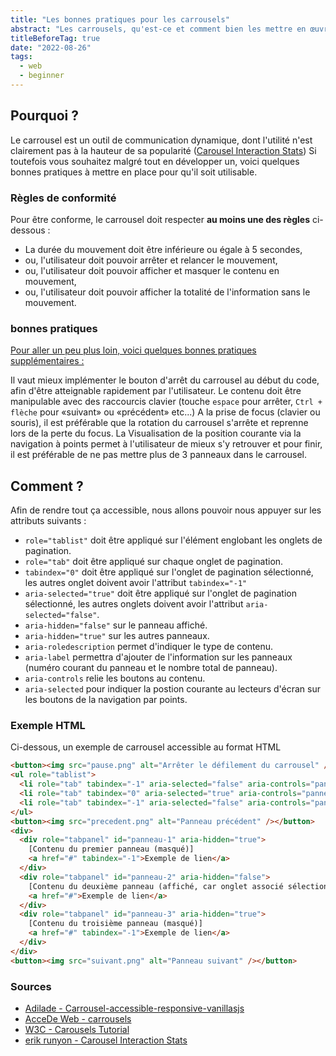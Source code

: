 ```yaml
---
title: "Les bonnes pratiques pour les carrousels"
abstract: "Les carrousels, qu'est-ce et comment bien les mettre en œuvre"
titleBeforeTag: true
date: "2022-08-26"
tags:
  - web
  - beginner
---
```


## Pourquoi&nbsp;?
Le carrousel est un outil de communication dynamique, dont l'utilité n'est clairement pas à la hauteur de sa popularité (<a href="https://erikrunyon.com/2013/01/carousel-interaction-stats/">Carousel Interaction Stats</a>)
Si toutefois vous souhaitez malgré tout en développer un, voici quelques bonnes pratiques à mettre en place pour qu'il soit utilisable.

### Règles de conformité&nbsp;
Pour être conforme, le carrousel doit respecter **au moins une des règles** ci-dessous :

- La durée du mouvement doit être inférieure ou égale à 5 secondes,
- ou, l'utilisateur doit pouvoir arrêter et relancer le mouvement,
- ou, l'utilisateur doit pouvoir afficher et masquer le contenu en mouvement,
- ou, l'utilisateur doit pouvoir afficher la totalité de l'information sans le mouvement.

### bonnes pratiques&nbsp;
<u>Pour aller un peu plus loin, voici quelques bonnes pratiques supplémentaires :</u>

Il vaut mieux implémenter le bouton d'arrêt du carrousel au début du code, afin d'être atteignable rapidement par l'utilisateur.
Le contenu doit être manipulable avec des raccourcis clavier (touche <code>espace</code> pour arrêter, <code>Ctrl + flèche</code> pour &laquo;suivant&raquo; ou &laquo;précédent&raquo; etc...)
A la prise de focus (clavier ou souris), il est préférable que la rotation du carrousel s'arrête et reprenne lors de la perte du focus.
La Visualisation de la position courante via la navigation à points permet à l'utilisateur de mieux s'y retrouver et pour finir, il est préférable de ne pas mettre plus de 3 panneaux dans le carrousel.

## Comment ?&nbsp;
Afin de rendre tout ça accessible, nous allons pouvoir nous appuyer sur les attributs suivants :

- <code>role="tablist"</code> doit être appliqué sur l'élément englobant les onglets de pagination.
- <code>role="tab"</code> doit être appliqué sur chaque onglet de pagination.
- <code>tabindex="0"</code> doit être appliqué sur l'onglet de pagination sélectionné, les autres onglet doivent avoir l'attribut <code>tabindex="-1"</code>
- <code>aria-selected="true"</code> doit être appliqué sur l'onglet de pagination sélectionné, les autres onglets doivent avoir l'attribut <code>aria-selected="false"</code>.
- <code>aria-hidden="false"</code> sur le panneau affiché.
- <code>aria-hidden="true"</code> sur les autres panneaux.
- <code>aria-roledescription</code> permet d'indiquer le type de contenu.
- <code>aria-label</code> permettra d'ajouter de l'information sur les panneaux (numéro courant du panneau et le nombre total de panneau).
- <code>aria-controls</code> relie les boutons au contenu.
- <code>aria-selected</code> pour indiquer la postion courante au lecteurs d'écran sur les boutons de la navigation par points.


### Exemple HTML&nbsp;
Ci-dessous, un exemple de carrousel accessible au format HTML

```html
<button><img src="pause.png" alt="Arrêter le défilement du carrousel" /></button>
<ul role="tablist">
  <li role="tab" tabindex="-1" aria-selected="false" aria-controls="panneau-1"><img src="puce.png" alt="Panneau 1" /></li>
  <li role="tab" tabindex="0" aria-selected="true" aria-controls="panneau-2"><img src="puce-active.png" alt="Panneau 2" /></li>
  <li role="tab" tabindex="-1" aria-selected="false" aria-controls="panneau-3"><img src="puce.png" alt="Panneau 3" /></li>
</ul>
<button><img src="precedent.png" alt="Panneau précédent" /></button>
<div>
  <div role="tabpanel" id="panneau-1" aria-hidden="true">
    [Contenu du premier panneau (masqué)]
    <a href="#" tabindex="-1">Exemple de lien</a>
  </div>
  <div role="tabpanel" id="panneau-2" aria-hidden="false">
    [Contenu du deuxième panneau (affiché, car onglet associé sélectionné)]
    <a href="#">Exemple de lien</a>
  </div>
  <div role="tabpanel" id="panneau-3" aria-hidden="true">
    [Contenu du troisième panneau (masqué)]
    <a href="#" tabindex="-1">Exemple de lien</a>
  </div>
</div>
<button><img src="suivant.png" alt="Panneau suivant" /></button>
```

### Sources&nbsp;

- <a href="https://www.adilade.fr/blog/carrousel-accessible-responsive-vanillajs/">Adilade - Carrousel-accessible-responsive-vanillasjs</a>
- <a href="https://www.accede-web.com/notices/interface-riche/carrousels/">AcceDe Web - carrousels</a>
- <a href="https://www.w3.org/WAI/tutorials/carousels/">W3C - Carousels Tutorial</a>
- <a href="https://erikrunyon.com/2013/01/carousel-interaction-stats/">erik runyon - Carousel Interaction Stats</a>